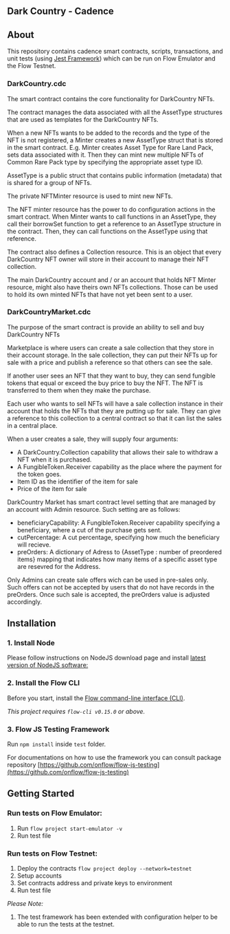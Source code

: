 ## Dark Country - Cadence 

## About
This repository contains cadence smart contracts, scripts, transactions, and unit tests (using [Jest Framework](https://jestjs.io/)) which can be run on Flow Emulator and the Flow Testnet.

### DarkCountry.cdc

The smart contract contains the core functionality for DarkCountry NFTs.

The contract manages the data associated with all the AssetType structures that are used as templates for the DarkCountry NFTs.

When a new NFTs wants to be added to the records and the type of the NFT is not registered, a Minter creates a new AssetType struct that is stored in the smart contract. E.g. Minter creates Asset Type for Rare Land Pack, sets data associated with it. Then they can mint new multiple NFTs of Common Rare Pack type by specifying the appropriate asset type ID.

AssetType is a public struct that contains public information (metadata) that is shared for a group of NFTs. 

The private NFTMinter resource is used to mint new NFTs.

The NFT minter resource has the power to do configuration actions in the smart contract. 
When Minter wants to call functions in an AssetType, they call their borrowSet function to get a reference to an AssetType structure in the contract. Then, they can call functions on the AssetType using that reference.
    
The contract also defines a Collection resource. This is an object that every DarkCountry NFT owner will store in their account to manage their NFT collection.

The main DarkCountry account and / or an account that holds NFT Minter resource, might also have theirs own NFTs collections.
Those can be used to hold its own minted NFTs that have not yet been sent to a user.

### DarkCountryMarket.cdc

The purpose of the smart contract is provide an ability to sell and buy DarkCountry NFTs

Marketplace is where users can create a sale collection that they store in their account storage. In the sale collection, they can put their NFTs up for sale with a price and publish a reference so that others can see the sale.

If another user sees an NFT that they want to buy, they can send fungible tokens that equal or exceed the buy price to buy the NFT. The NFT is transferred to them when they make the purchase.

Each user who wants to sell NFTs will have a sale collection instance in their account that holds the NFTs that they are putting up for sale. They can give a reference to this collection to a central contract so that it can list the sales in a central place.

When a user creates a sale, they will supply four arguments:
 - A DarkCountry.Collection capability that allows their sale to withdraw
   a NFT when it is purchased.
 - A FungibleToken.Receiver capability as the place where the payment for the token goes.
 - Item ID as the identifier of the item for sale
 - Price of the item for sale

DarkCountry Market has smart contract level setting that are managed by an account with Admin resource. Such setting are as follows:
 - beneficiaryCapability: A FungibleToken.Receiver capability specifying a beneficiary, where a cut of the purchase gets sent.
 - cutPercentage: A cut percentage, specifying how much the beneficiary will recieve.
 - preOrders: A dictionary of Adress to {AssetType : number of preordered items} mapping that indicates how many items of a specific asset type are resevred for the Address.

Only Admins can create sale offers wich can be used in pre-sales only. Such offers can not be accepted by users that do not have records in the preOrders. Once such sale is accepted, the preOrders value is adjusted accordingly.

## Installation

### 1. Install Node

Please follow instructions on NodeJS download page and install [latest version of NodeJS software:](https://nodejs.org/en/download/)

### 2. Install the Flow CLI

Before you start, install the [Flow command-line interface (CLI)](https://docs.onflow.org/flow-cli).

_This project requires `flow-cli v0.15.0` or above._

### 3. Flow JS Testing Framework

Run `npm install` inside `test` folder. <br>

For documentations on how to use
the framework you can consult package repository [https://github.com/onflow/flow-js-testing](https://github.com/onflow/flow-js-testing)

## Getting Started
### Run tests on Flow Emulator:
1. Run `flow project start-emulator -v` 
2. Run test file

### Run tests on Flow Testnet:
1. Deploy the contracts `flow project deploy --network=testnet`
2. Setup accounts
3. Set contracts address and private keys to environment
4. Run test file

_Please Note:_
1. The test framework has been extended with configuration helper to be able to run the tests at the testnet.
